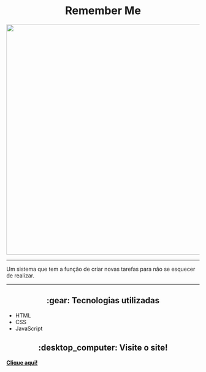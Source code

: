 <h1 align="center"> Remember Me </h1>
<p align="center">

  <img width="600px" src="https://github.com/gaabssantos/remember-me/assets/114118591/9907d95b-4851-4e3c-8916-595a0cc7d8ec">
</p>
<hr>
<p> Um sistema que tem a função de criar novas tarefas para não se esquecer de realizar. </p>
<hr>
<h2 align="center"> :gear: Tecnologias utilizadas </h2>

<ul>
  <li>HTML</li>
  <li>CSS</li>
  <li>JavaScript</li>
</ul>
<h2 align="center"> :desktop_computer: Visite o site! </h2>
<p><strong><a href="">Clique aqui!</a></strong></p>
